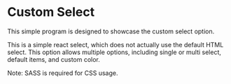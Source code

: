# Custom Select

This simple program is designed to showcase the custom select option. 

This is a simple react select, which does not actually use the default HTML select. This option allows multiple options, including single or multi select, default items, and custom color.

Note: SASS is required for CSS usage. 
